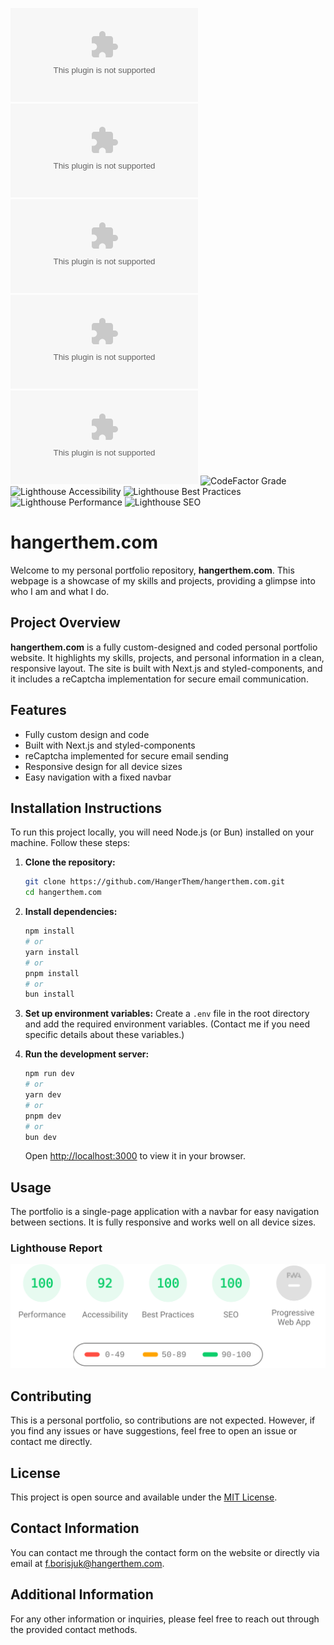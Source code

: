 ![GitHub issues](https://img.shields.io/github/issues/HangerThem/hangerthem.com)
![GitHub forks](https://img.shields.io/github/forks/HangerThem/hangerthem.com)
![GitHub stars](https://img.shields.io/github/stars/HangerThem/hangerthem.com)
![GitHub license](https://img.shields.io/github/license/HangerThem/hangerthem.com)
![GitHub last commit](https://img.shields.io/github/last-commit/HangerThem/hangerthem.com)
![CodeFactor Grade](https://www.codefactor.io/repository/github/HangerThem/hangerthem.com/badge)
![Lighthouse Accessibility](https://img.shields.io/badge/accessibility-92-green)
![Lighthouse Best Practices](https://img.shields.io/badge/best%20practices-100-brightgreen)
![Lighthouse Performance](https://img.shields.io/badge/performance-100-brightgreen)
![Lighthouse SEO](https://img.shields.io/badge/SEO-100-brightgreen)

# hangerthem.com

Welcome to my personal portfolio repository, **hangerthem.com**. This webpage is a showcase of my skills and projects, providing a glimpse into who I am and what I do.

## Project Overview

**hangerthem.com** is a fully custom-designed and coded personal portfolio website. It highlights my skills, projects, and personal information in a clean, responsive layout. The site is built with Next.js and styled-components, and it includes a reCaptcha implementation for secure email communication.

## Features

- Fully custom design and code
- Built with Next.js and styled-components
- reCaptcha implemented for secure email sending
- Responsive design for all device sizes
- Easy navigation with a fixed navbar

## Installation Instructions

To run this project locally, you will need Node.js (or Bun) installed on your machine. Follow these steps:

1. **Clone the repository:**

	```bash
	git clone https://github.com/HangerThem/hangerthem.com.git
	cd hangerthem.com
	```

2. **Install dependencies:**

	```bash
	npm install
	# or
	yarn install
	# or
	pnpm install
	# or
	bun install
	```

3. **Set up environment variables:**
   Create a `.env` file in the root directory and add the required environment variables. (Contact me if you need specific details about these variables.)

4. **Run the development server:**
	```bash
	npm run dev
	# or
	yarn dev
	# or
	pnpm dev
	# or
	bun dev
	```

   Open [http://localhost:3000](http://localhost:3000) to view it in your browser.

## Usage

The portfolio is a single-page application with a navbar for easy navigation between sections. It is fully responsive and works well on all device sizes.

### Lighthouse Report

![Lighthouse Report](./report.svg)

## Contributing

This is a personal portfolio, so contributions are not expected. However, if you find any issues or have suggestions, feel free to open an issue or contact me directly.

## License

This project is open source and available under the [MIT License](LICENSE).

## Contact Information

You can contact me through the contact form on the website or directly via email at [f.borisjuk@hangerthem.com](mailto:f.borisjuk@hangerthem.com).

## Additional Information

For any other information or inquiries, please feel free to reach out through the provided contact methods.
